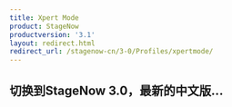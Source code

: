 ```yaml
---
title: Xpert Mode
product: StageNow
productversion: '3.1'
layout: redirect.html
redirect_url: /stagenow-cn/3-0/Profiles/xpertmode/
---
```


## 切换到StageNow 3.0，最新的中文版...
